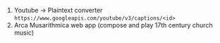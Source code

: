 1. Youtube -> Plaintext converter ```https://www.googleapis.com/youtube/v3/captions/<id>```
2. Arca Musarithmica web app (compose and play 17th century church music)

